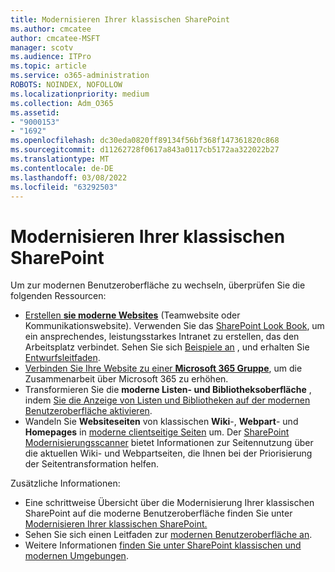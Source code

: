 ```yaml
---
title: Modernisieren Ihrer klassischen SharePoint
ms.author: cmcatee
author: cmcatee-MSFT
manager: scotv
ms.audience: ITPro
ms.topic: article
ms.service: o365-administration
ROBOTS: NOINDEX, NOFOLLOW
ms.localizationpriority: medium
ms.collection: Adm_O365
ms.assetid:
- "9000153"
- "1692"
ms.openlocfilehash: dc30eda0820ff89134f56bf368f147361820c868
ms.sourcegitcommit: d11262728f0617a843a0117cb5172aa322022b27
ms.translationtype: MT
ms.contentlocale: de-DE
ms.lasthandoff: 03/08/2022
ms.locfileid: "63292503"
---
```

# <a name="modernize-your-classic-sharepoint-experience"></a>Modernisieren Ihrer klassischen SharePoint

Um zur modernen Benutzeroberfläche zu wechseln, überprüfen Sie die folgenden Ressourcen:

- [Erstellen **sie moderne Websites**](https://support.office.com/article/create-a-team-site-in-sharepoint-ef10c1e7-15f3-42a3-98aa-b5972711777d) (Teamwebsite oder Kommunikationswebsite). Verwenden Sie das [SharePoint Look Book](https://lookbook.microsoft.com/assets/SharePoint_lookbook_2019.pdf), um ein ansprechendes, leistungsstarkes Intranet zu erstellen, das den Arbeitsplatz verbindet. Sehen Sie sich [Beispiele an](https://lookbook.microsoft.com/) , und erhalten Sie [Entwurfsleitfaden](https://spdesign.azurewebsites.net/).
- [Verbinden Sie Ihre Website zu einer **Microsoft 365 Gruppe**](https://docs.microsoft.com/sharepoint/dev/transform/modernize-connect-to-office365-group), um die Zusammenarbeit über Microsoft 365 zu erhöhen.
- Transformieren Sie die **moderne Listen- und Bibliotheksoberfläche** , indem [Sie die Anzeige von Listen und Bibliotheken auf der modernen Benutzeroberfläche aktivieren](https://docs.microsoft.com/sharepoint/dev/transform/modernize-userinterface-lists-and-libraries).
- Wandeln Sie **Websiteseiten** von klassischen **Wiki**-, **Webpart**- und **Homepages** in [moderne clientseitige Seiten](https://docs.microsoft.com/sharepoint/dev/transform/modernize-userinterface-site-pages) um. Der [SharePoint Modernisierungsscanner](https://docs.microsoft.com/sharepoint/dev/transform/modernize-scanner) bietet Informationen zur Seitennutzung über die aktuellen Wiki- und Webpartseiten, die Ihnen bei der Priorisierung der Seitentransformation helfen.

Zusätzliche Informationen:

- Eine schrittweise Übersicht über die Modernisierung Ihrer klassischen SharePoint auf die moderne Benutzeroberfläche finden Sie unter [Modernisieren Ihrer klassischen SharePoint.](https://docs.microsoft.com/sharepoint/dev/transform/modernize-classic-sites)
- Sehen Sie sich einen Leitfaden zur [modernen Benutzeroberfläche an](https://docs.microsoft.com/sharepoint/guide-to-sharepoint-modern-experience).
- Weitere Informationen [finden Sie unter SharePoint klassischen und modernen Umgebungen](https://support.office.com/article/sharepoint-classic-and-modern-experiences-5725c103-505d-4a6e-9350-300d3ec7d73f).
